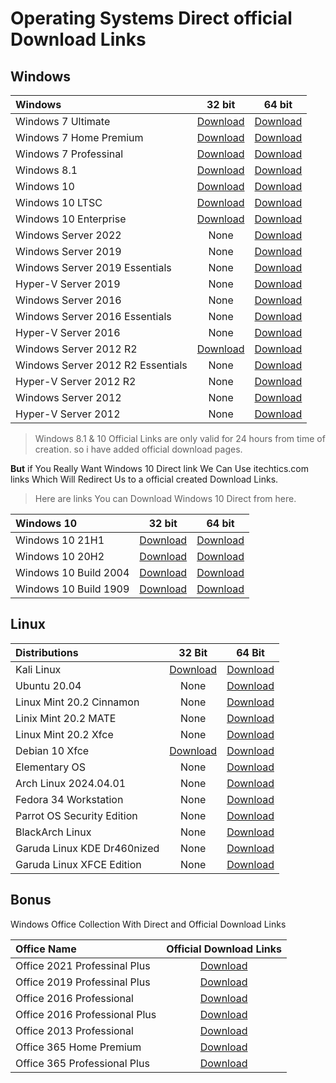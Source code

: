 # Operating Systems Direct official Download Links


## Windows


| Windows                           |                                                                                            32 bit                                                                                           |                                                                                            64 bit                                                                                            |
|:----------------------------------|:-------------------------------------------------------------------------------------------------------------------------------------------------------------------------------------------:|:--------------------------------------------------------------------------------------------------------------------------------------------------------------------------------------------:|
| Windows 7 Ultimate                |[Download](https://download.microsoft.com/download/1/E/6/1E6B4803-DD2A-49DF-8468-69C0E6E36218/7601.24214.180801-1700.win7sp1_ldr_escrow_CLIENT_ULTIMATE_x86FRE_en-us.iso)                    |[Download](https://download.microsoft.com/download/5/1/9/5195A765-3A41-4A72-87D8-200D897CBE21/7601.24214.180801-1700.win7sp1_ldr_escrow_CLIENT_ULTIMATE_x64FRE_en-us.iso)                     |
| Windows 7 Home Premium            |[Download](https://download.microsoft.com/download/E/D/A/EDA6B508-7663-4E30-86F9-949932F443D0/7601.24214.180801-1700.win7sp1_ldr_escrow_CLIENT_HOMEPREMIUM_x86FRE_en-us.iso)                 |[Download](https://download.microsoft.com/download/E/A/8/EA804D86-C3DF-4719-9966-6A66C9306598/7601.24214.180801-1700.win7sp1_ldr_escrow_CLIENT_HOMEPREMIUM_x64FRE_en-us.iso)                  |
| Windows 7 Professinal             |[Download](https://download.microsoft.com/download/C/0/6/C067D0CD-3785-4727-898E-60DC3120BB14/7601.24214.180801-1700.win7sp1_ldr_escrow_CLIENT_PROFESSIONAL_x86FRE_en-us.iso)                |[Download](https://download.microsoft.com/download/0/6/3/06365375-C346-4D65-87C7-EE41F55F736B/7601.24214.180801-1700.win7sp1_ldr_escrow_CLIENT_PROFESSIONAL_x64FRE_en-us.iso)                 |
| Windows 8.1                       |[Download](https://www.microsoft.com/en-in/software-download/windows8ISO)                                                                                                                    |[Download](https://www.microsoft.com/en-in/software-download/windows8ISO)                                                                                                                     |
| Windows 10                        |[Download](https://www.microsoft.com/en-in/software-download/windows10ISO)                                                                                                                   |[Download](https://www.microsoft.com/en-in/software-download/windows10ISO)                                                                                                                    |
| Windows 10 LTSC                   |[Download](https://software-download.microsoft.com/download/sg/17763.107.101029-1455.rs5_release_svc_refresh_CLIENT_LTSC_EVAL_x86FRE_en-us.iso)                                              |[Download](https://software-download.microsoft.com/download/sg/17763.107.101029-1455.rs5_release_svc_refresh_CLIENT_LTSC_EVAL_x64FRE_en-us.iso)                                               |
| Windows 10 Enterprise             |[Download](https://software-download.microsoft.com/download/sg/19043.928.210409-1212.21h1_release_svc_refresh_CLIENTENTERPRISEEVAL_OEMRET_x86FRE_en-us.iso)                                  |[Download](https://software-download.microsoft.com/download/sg/19043.928.210409-1212.21h1_release_svc_refresh_CLIENTENTERPRISEEVAL_OEMRET_x64FRE_en-us.iso)                                   |
| Windows Server 2022               |  None                                                                                                                                                                                       |[Download](https://software-download.microsoft.com/download/sg/20348.169.210806-2348.fe_release_svc_refresh_SERVER_EVAL_x64FRE_en-us.iso)                                                     |
| Windows Server 2019               |  None                                                                                                                                                                                       |[Download](https://software-download.microsoft.com/download/pr/17763.737.190906-2324.rs5_release_svc_refresh_SERVER_EVAL_x64FRE_en-us_1.iso)                                                  |
| Windows Server 2019 Essentials    |  None                                                                                                                                                                                       |[Download](https://software-download.microsoft.com/download/pr/17763.737.190906-2324.rs5_release_svc_refresh_SERVERESSENTIALS_OEM_x64FRE_en-us_1.iso)                                         |
| Hyper-V Server 2019               |  None                                                                                                                                                                                       |[Download](https://software-download.microsoft.com/download/pr/17763.737.190906-2324.rs5_release_svc_refresh_SERVERHYPERCORE_OEM_x64FRE_en-us_1.iso)                                          |
| Windows Server 2016               |  None                                                                                                                                                                                       |[Download](https://software-download.microsoft.com/download/pr/Windows_Server_2016_Datacenter_EVAL_en-us_14393_refresh.ISO)                                                                   |
| Windows Server 2016 Essentials    |  None                                                                                                                                                                                       |[Download](http://download.microsoft.com/download/6/9/5/6957BB28-1FAD-4E62-B161-F873196130BD/14393.0.161119-1705.RS1_REFRESH_SERVERESSENTIALS_OEM_X64FRE_EN-US.ISO)                           |
| Hyper-V Server 2016               |  None                                                                                                                                                                                       |[Download](http://download.microsoft.com/download/8/8/6/886DAAEF-81A7-4418-82D5-07D33B816962/14393.0.161119-1705.RS1_REFRESH_SERVERHYPERCORE_OEM_X64FRE_EN-US.ISO)                            |
| Windows Server 2012 R2            |[Download](http://download.microsoft.com/download/D/6/7/D675380B-0028-46B3-B47F-A0646E859F76/9600.17050.WINBLUE_REFRESH.140317-1640_X64FRE_SERVER_EVAL_ZH-CN-IR3_SSS_X64FREE_ZH-CN_DV9.ISO)  |[Download]( http://download.microsoft.com/download/6/2/A/62A76ABB-9990-4EFC-A4FE-C7D698DAEB96/9600.17050.WINBLUE_REFRESH.140317-1640_X64FRE_SERVER_EVAL_EN-US-IR3_SSS_X64FREE_EN-US_DV9.ISO)  |
| Windows Server 2012 R2 Essentials |  None                                                                                                                                                                                       |[Download](http://download.microsoft.com/download/8/F/7/8F7024D2-AB2A-4BE2-8406-1E3AC49C5C1F/9600.16384.WINBLUE_RTM.130821-1623_X64FRE_SERVER_SOLUTION_EN-US-IRM_SSSO_X64FRE_EN-US_DV5.ISO)   |
| Hyper-V Server 2012 R2            |  None                                                                                                                                                                                       |[Download](http://download.microsoft.com/download/F/7/D/F7DF966B-5C40-4674-9A32-D83D869A3244/9600.16384.WINBLUE_RTM.130821-1623_X64FRE_SERVERHYPERCORE_EN-US-IRM_SHV_X64FRE_EN-US_DV5.ISO)    |
| Windows Server 2012               |  None                                                                                                                                                                                       |[Download](http://download.microsoft.com/download/6/D/A/6DAB58BA-F939-451D-9101-7DE07DC09C03/9200.16384.WIN8_RTM.120725-1247_X64FRE_SERVER_EVAL_EN-US-HRM_SSS_X64FREE_EN-US_DV5.ISO)          |
| Hyper-V Server 2012               |  None                                                                                                                                                                                       |[Download](http://download.microsoft.com/download/3/4/7/347A95F0-A63C-492F-BE43-F376AE30C9FE/9200.16384.WIN8_RTM.120725-1247_X64FRE_SERVERHYPERCORE_EN-US-HRM_SHV_X64FRE_EN-US_DV5.ISO)       |


> Windows 8.1 & 10 Official Links are only valid for 24 hours from time of creation. so i have added official download pages.

**But** if You Really Want Windows 10 Direct link We Can Use itechtics.com links Which Will Redirect Us to a official created Download Links.

> Here are links You can Download Windows 10 Direct from here.

| Windows 10            | 32 bit                                           | 64 bit                                           |
|:----------------------|:------------------------------------------------:|:------------------------------------------------:|
| Windows 10 21H1       | [Download](https://www.itechtics.com/?dl_id=141) | [Download](https://www.itechtics.com/?dl_id=140) |
| Windows 10 20H2       | [Download](https://www.itechtics.com/?dl_id=134) | [Download](https://www.itechtics.com/?dl_id=133) |
| Windows 10 Build 2004 | [Download](https://www.itechtics.com/?dl_id=87)  | [Download](https://www.itechtics.com/?dl_id=85)  |
| Windows 10 Build 1909 | [Download](https://www.itechtics.com/?dl_id=76)  | [Download](https://www.itechtics.com/?dl_id=75)  |

## Linux

| Distributions               | 32 Bit                                                                                                 | 64 Bit                                                                                                                                                           |
|:----------------------------|:------------------------------------------------------------------------------------------------------:|:----------------------------------------------------------------------------------------------------------------------------------------------------------------:|
| Kali Linux                  | [Download](https://cdimage.kali.org/kali-2021.2/kali-linux-2021.2-installer-i386.iso)                  | [Download](https://cdimage.kali.org/kali-2021.2/kali-linux-2021.2-installer-amd64.iso)                                                                           |
| Ubuntu 20.04                | None                                                                                                   | [Download](https://releases.ubuntu.com/20.04.2.0/ubuntu-20.04.2.0-desktop-amd64.iso)                                                                             |
| Linux Mint 20.2 Cinnamon    | None                                                                                                   | [Download](https://mirrors.kernel.org/linuxmint/stable/20.2/linuxmint-20.2-cinnamon-64bit.iso)                                                                   |
| Linix Mint 20.2 MATE        | None                                                                                                   | [Download](https://mirrors.kernel.org/linuxmint/stable/20.2/linuxmint-20.2-mate-64bit.iso)                                                                       |
| Linux Mint 20.2 Xfce        | None                                                                                                   | [Download](https://mirrors.kernel.org/linuxmint/stable/20.2/linuxmint-20.2-xfce-64bit.iso)                                                                       |
| Debian 10 Xfce              | [Download](https://cdimage.debian.org/debian-cd/10.10.0/i386/iso-cd/debian-10.10.0-i386-xfce-CD-1.iso) | [Download](https://cdimage.debian.org/debian-cd/10.10.0/amd64/iso-cd/debian-10.10.0-amd64-xfce-CD-1.iso)                                                         |
| Elementary OS               | None                                                                                                   | [Download](https://sgp1.dl.elementary.io/download/MTYyNjc3OTE2NQ==/elementaryos-5.1-stable.20200814.iso)                                                         |
| Arch Linux 2024.04.01       | None                                                                                                   | [Download](https://mirror.sg.gs/archlinux/iso/2024.04.01/archlinux-2024.04.01-x86_64.iso)                                                                |
| Fedora 34 Workstation       | None                                                                                                   | [Download](https://ftp.yz.yamagata-u.ac.jp/pub/linux/fedora-projects/fedora/linux//releases/34/Workstation/x86_64/iso/Fedora-Workstation-Live-x86_64-34-1.2.iso) |
| Parrot OS Security Edition  | None                                                                                                   | [Download](https://download.parrot.sh/parrot/iso/4.11.2/Parrot-security-4.11.2_amd64.iso)                                                                        |
| BlackArch Linux             | None                                                                                                   | [Download](https://ftp.halifax.rwth-aachen.de/blackarch/iso/blackarch-linux-full-2021.09.01-x86_64.iso)                                                          |
| Garuda Linux KDE Dr460nized | None                                                                                                   | [Download](https://mirrors.fossho.st/garuda/iso/garuda/dr460nized/210809/garuda-dr460nized-linux-zen-210809.iso)                                                 |
| Garuda Linux XFCE Edition   | None                                                                                                   | [Download](https://mirrors.fossho.st/garuda/iso/garuda/xfce/210809/garuda-xfce-linux-lts-210809.iso)                                                             |





##  Bonus
Windows Office Collection With Direct and Official Download Links

| Office Name                   | Official Download Links                                                                                                |
|:------------------------------|:----------------------------------------------------------------------------------------------------------------------:|
| Office 2021 Professinal Plus  | [Download](https://officecdn.microsoft.com/db/492350f6-3a01-4f97-b9c0-c7c6ddf67d60/media/en-us/ProPlus2021Retail.img)   |
| Office 2019 Professinal Plus  | [Download](http://officecdn.microsoft.com/pr/492350f6-3a01-4f97-b9c0-c7c6ddf67d60/media/en-us/ProPlus2019Retail.img)   |
| Office 2016 Professional      | [Download](https://officecdn.microsoft.com/db/492350F6-3A01-4F97-B9C0-C7C6DDF67D60/media/en-US/ProfessionalRetail.img) |
| Office 2016 Professional Plus | [Download](https://officecdn.microsoft.com/db/492350F6-3A01-4F97-B9C0-C7C6DDF67D60/media/en-US/ProPlusRetail.img)      |
| Office 2013 Professional      | [Download](https://officeredir.microsoft.com/r/rlidO15C2RMediaDownload?p1=db&p2=de-DE&p3=ProfessionalRetail)           |
| Office 365 Home Premium       | [Download](https://officecdn.microsoft.com/db/492350F6-3A01-4F97-B9C0-C7C6DDF67D60/media/en-US/O365HomePremRetail.img) |
| Office 365 Professional Plus  | [Download](https://officecdn.microsoft.com/db/492350F6-3A01-4F97-B9C0-C7C6DDF67D60/media/en-US/O365ProPlusRetail.img)  |
